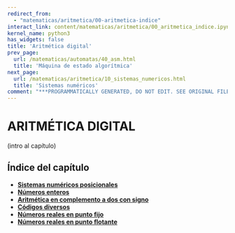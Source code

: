 ```yaml
---
redirect_from:
  - "matematicas/aritmetica/00-aritmetica-indice"
interact_link: content/matematicas/aritmetica/00_aritmetica_indice.ipynb
kernel_name: python3
has_widgets: false
title: 'Aritmética digital'
prev_page:
  url: /matematicas/automatas/40_asm.html
  title: 'Máquina de estado algorítmica'
next_page:
  url: /matematicas/aritmetica/10_sistemas_numericos.html
  title: 'Sistemas numéricos'
comment: "***PROGRAMMATICALLY GENERATED, DO NOT EDIT. SEE ORIGINAL FILES IN /content***"
---
```

# **ARITMÉTICA DIGITAL**



(intro al capítulo)



## Índice del capítulo

* **[Sistemas numéricos posicionales](10_sistemas_numericos)**
* **[Números enteros](20_complemento_dos)**
* **[Aritmética en complemento a dos con signo](30_operaciones_complemento)**
* **[Códigos diversos](40_codigos)**
* **[Números reales en punto fijo](50_punto_fijo)**
* **[Números reales en punto flotante](60_punto_flotante)**

